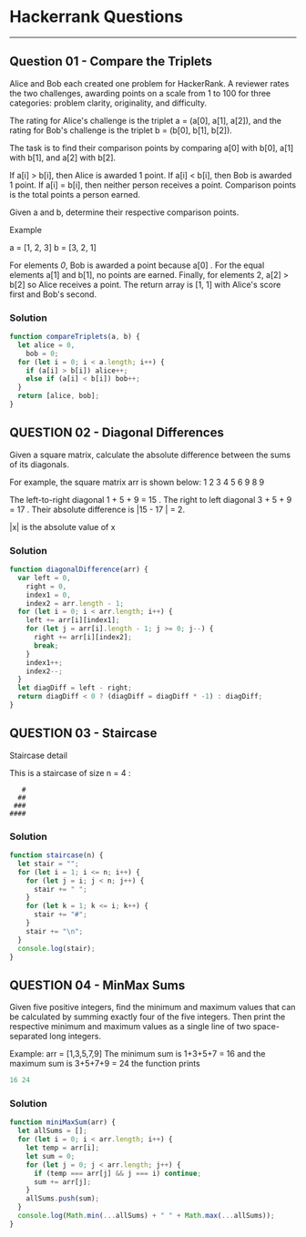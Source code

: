 <h1>Hackerrank Questions</h1>
<hr></hr>

<h2>Question 01 - Compare the Triplets</h2>
<p>Alice and Bob each created one problem for HackerRank. A reviewer rates the two challenges, awarding points on a scale from 1 to 100 for three categories: problem clarity, originality, and difficulty.

The rating for Alice's challenge is the triplet a = (a[0], a[1], a[2]), and the rating for Bob's challenge is the triplet b = (b[0], b[1], b[2]).

The task is to find their comparison points by comparing a[0] with b[0], a[1] with b[1], and a[2] with b[2].

If a[i] > b[i], then Alice is awarded 1 point.
If a[i] < b[i], then Bob is awarded 1 point.
If a[i] = b[i], then neither person receives a point.
Comparison points is the total points a person earned.

Given a and b, determine their respective comparison points.

Example

a = [1, 2, 3]
b = [3, 2, 1]

For elements _0_, Bob is awarded a point because a[0] .
For the equal elements a[1] and b[1], no points are earned.
Finally, for elements 2, a[2] > b[2] so Alice receives a point.
The return array is [1, 1] with Alice's score first and Bob's second.

</p>

<h3>Solution</h3>

```javascript
function compareTriplets(a, b) {
  let alice = 0,
    bob = 0;
  for (let i = 0; i < a.length; i++) {
    if (a[i] > b[i]) alice++;
    else if (a[i] < b[i]) bob++;
  }
  return [alice, bob];
}
```

<h2>QUESTION 02 - Diagonal Differences</h2>
<p>
Given a square matrix, calculate the absolute difference between the sums of its diagonals.

For example, the square matrix arr is shown below:
1 2 3
4 5 6
9 8 9

The left-to-right diagonal 1 + 5 + 9 = 15 . The right to left diagonal 3 + 5 + 9 = 17 . Their absolute difference is |15 - 17 | = 2.

|x| is the absolute value of x</p>

<h3>Solution</h3>

```javascript
function diagonalDifference(arr) {
  var left = 0,
    right = 0,
    index1 = 0,
    index2 = arr.length - 1;
  for (let i = 0; i < arr.length; i++) {
    left += arr[i][index1];
    for (let j = arr[i].length - 1; j >= 0; j--) {
      right += arr[i][index2];
      break;
    }
    index1++;
    index2--;
  }
  let diagDiff = left - right;
  return diagDiff < 0 ? (diagDiff = diagDiff * -1) : diagDiff;
}
```

<h2>QUESTION 03 - Staircase</h2>
<p>
Staircase detail

This is a staircase of size n = 4 :

```
   #
  ##
 ###
####
```

</p>

<h3>Solution</h3>

```javascript
function staircase(n) {
  let stair = "";
  for (let i = 1; i <= n; i++) {
    for (let j = i; j < n; j++) {
      stair += " ";
    }
    for (let k = 1; k <= i; k++) {
      stair += "#";
    }
    stair += "\n";
  }
  console.log(stair);
}
```

<h2>QUESTION 04 - MinMax Sums </h2>
<p>
Given five positive integers, find the minimum and maximum values that can be calculated by summing exactly four of the five integers. Then print the respective minimum and maximum values as a single line of two space-separated long integers.

Example:
arr = [1,3,5,7,9]
The minimum sum is 1+3+5+7 = 16 and the maximum sum is 3+5+7+9 = 24
the function prints

```javascript
16 24
```

</p>

<h3>Solution</h3>

```javascript
function miniMaxSum(arr) {
  let allSums = [];
  for (let i = 0; i < arr.length; i++) {
    let temp = arr[i];
    let sum = 0;
    for (let j = 0; j < arr.length; j++) {
      if (temp === arr[j] && j === i) continue;
      sum += arr[j];
    }
    allSums.push(sum);
  }
  console.log(Math.min(...allSums) + " " + Math.max(...allSums));
}
```

